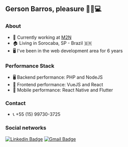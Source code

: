 ## Gerson Barros, pleasure 🖖🏻💻

### About
- 🔭 Currently working at <a target="_blank" href="http://www.m2n.com.br">M2N</a>
- 🏠 Living in Sorocaba, SP - Brazil 🇧🇷
- 🖥 I've been in the web development area for 6 years

### Performance Stack
- 🖥 Backend performance: PHP and NodeJS
- 🎯 Frontend performance: VueJS and React
- 📱 Mobile performance: React Native and Flutter

### Contact
- 📞 +55 (15) 99730-3725

### Social networks
[![Linkedin Badge](https://img.shields.io/badge/-LinkedIn-blue?style=for-the-badge&logo=Linkedin&logoColor=white&link=https:https://www.linkedin.com/in/matheus-carvalho-83a68016a/)](https://www.linkedin.com/in/gerson-barros-446212158/)
[![Gmail Badge](https://img.shields.io/badge/-Gmail-c14438?style=for-the-badge&logo=Gmail&logoColor=white&link=mailto:gersonalifer@gmail.com)](mailto:gersonalifer@gmail.com)
